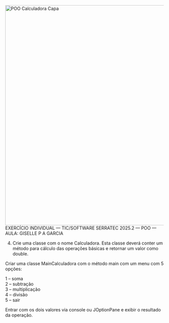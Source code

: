 <img width="1920" height="700" alt="POO Calculadora Capa" src="https://github.com/user-attachments/assets/0c88d8a2-8371-44d1-a381-5fbe055e7edb" />  
EXERCÍCIO INDIVIDUAL — TIC/SOFTWARE SERRATEC 2025.2 — POO —  AULA: GISELLE P A GARCIA          
      
  
  4) Crie uma classe com o nome Calculadora. Esta classe deverá conter um método para cálculo das
operações básicas e retornar um valor como double.  
  
Criar uma classe MainCalculadora com o método main com um menu com 5 opções:   
  
1 – soma   
2 – subtração   
3 – multiplicação   
4 – divisão   
5 – sair   
  
Entrar com os dois valores via console ou JOptionPane e exibir o resultado da operação.  
